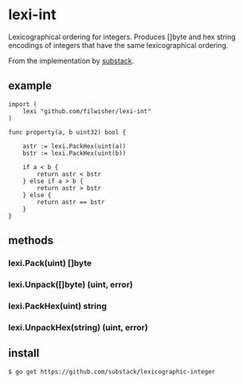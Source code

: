 # lexi-int

Lexicographical ordering for integers. Produces []byte and hex string encodings
of integers that have the same lexicographical ordering.

From the implementation by
[substack](https://github.com/substack/lexicographic-integer).

## example

```
import (
    lexi "github.com/filwisher/lexi-int"
)

func property(a, b uint32) bool {

    astr := lexi.PackHex(uint(a))
    bstr := lexi.PackHex(uint(b))

    if a < b {
        return astr < bstr
    } else if a > b {
        return astr > bstr
    } else {
        return astr == bstr
    }
}
```

## methods

### lexi.Pack(uint) []byte
### lexi.Unpack([]byte) (uint, error)
### lexi.PackHex(uint) string
### lexi.UnpackHex(string) (uint, error)

## install
```
$ go get https://github.com/substack/lexicographic-integer
```

